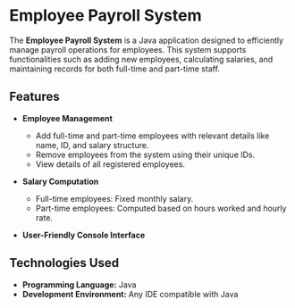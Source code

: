 # Employee Payroll System

The **Employee Payroll System** is a Java application designed to efficiently manage payroll operations for employees. This system supports functionalities such as adding new employees, calculating salaries, and maintaining records for both full-time and part-time staff.

## Features

- **Employee Management**
  - Add full-time and part-time employees with relevant details like name, ID, and salary structure.
  - Remove employees from the system using their unique IDs.
  - View details of all registered employees.
  
- **Salary Computation**
  - Full-time employees: Fixed monthly salary.
  - Part-time employees: Computed based on hours worked and hourly rate.

- **User-Friendly Console Interface**

## Technologies Used

- **Programming Language:** Java
- **Development Environment:** Any IDE compatible with Java

